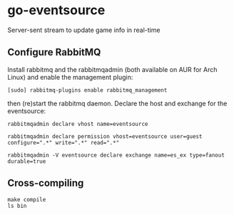 # go-eventsource
Server-sent stream to update game info in real-time

## Configure RabbitMQ

Install rabbitmq and the rabbitmqadmin (both available on AUR for Arch Linux) and enable the management plugin:

    [sudo] rabbitmq-plugins enable rabbitmq_management

then (re)start the rabbitmq daemon. Declare the host and exchange for the eventsource:

    rabbitmqadmin declare vhost name=eventsource

    rabbitmqadmin declare permission vhost=eventsource user=guest configure=".*" write=".*" read=".*"

    rabbitmqadmin -V eventsource declare exchange name=es_ex type=fanout durable=true

## Cross-compiling

    make compile
    ls bin

